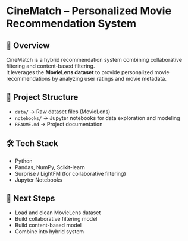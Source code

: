 # CineMatch – Personalized Movie Recommendation System

## 📌 Overview
CineMatch is a hybrid recommendation system combining collaborative filtering and content-based filtering.  
It leverages the **MovieLens dataset** to provide personalized movie recommendations by analyzing user ratings and movie metadata.

## 📂 Project Structure
- `data/` → Raw dataset files (MovieLens)
- `notebooks/` → Jupyter notebooks for data exploration and modeling
- `README.md` → Project documentation

## 🛠 Tech Stack
- Python
- Pandas, NumPy, Scikit-learn
- Surprise / LightFM (for collaborative filtering)
- Jupyter Notebooks

## 🚀 Next Steps
- Load and clean MovieLens dataset
- Build collaborative filtering model
- Build content-based model
- Combine into hybrid system
